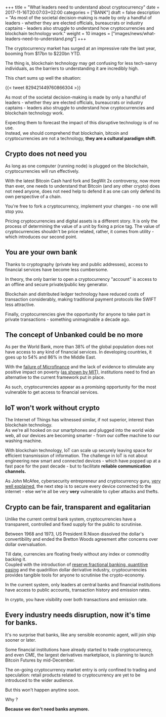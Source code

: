 +++
title = "What leaders need to understand about cryptocurrency"
date = 2017-11-16T20:07:03+02:00
categories = ["BANK"]
draft = false
description = "As most of the societal decision-making is made by only a handful of leaders - whether they are elected officials, bureaucrats or industry captains - leaders also struggle to understand how cryptocurrencies and blockchain technology work."
weight = 10
images = ["images/news/what-leaders-need-to-understand.png"]
+++

The cryptocurrency market has surged at an impressive rate the last year, booming from $17bn to $220bn YTD.

The thing is, blockchain technology may get confusing for less tech-savvy individuals, as the barriers to understanding it are incredibly high.

This chart sums up well the situation:

{{< tweet 829421449760866304 >}}

As most of the societal decision-making is made by only a handful of leaders - whether they are elected officials, bureaucrats or industry captains - leaders also struggle to understand how cryptocurrencies and blockchain technology work.

Expecting them to forecast the impact of this disruptive technology is of no use.  
Instead, we should comprehend that blockchain, bitcoin and cryptocurrencies are not a technology, **they are a cultural paradigm shift**.

## Crypto does not need you

As long as one computer (running node) is plugged on the blockchain, cryptocurrencies will run effectively.

With the latest Bitcoin Cash hard fork and SegWit 2x controversy, now more than ever, one needs to understand that Bitcoin (and any other crypto) does not need anyone, does not need help to defend it as one can only defend its own perspective of a chain.

You're free to fork a cryptocurrency, implement your changes - no one will stop you.

Pricing cryptocurrencies and digital assets is a different story. It is only the process of determining the value of a unit by fixing a price tag. 
The value of cryptocurrencies shouldn't be price related, rather, it comes from utility - which introduces our second point.

## You are your own bank

Thanks to cryptography (private key and public addresses), access to financial services have become less cumbersome.

In theory, the only barrier to open a cryptocurrency "account" is access to an offline and secure private/public key generator.

Blockchain and distributed ledger technology have reduced costs of transaction considerably, making traditional payment protocols like SWIFT less attractive.

Finally, cryptocurrencies give the opportunity for anyone to take part in private transactions - something unimaginable a decade ago.

## The concept of Unbanked could be no more

As per the World Bank, more than 38% of the global population does not have access to any kind of financial services.
In developing countries, it goes up to 54% and 86% in the Middle East.

With the [failure of Microfinance](https://hbr.org/2007/09/beware-of-bad-microcredit) and the lack of evidence to stimulate any positive impact on poverty ([as shown by MIT](http://economics.mit.edu/files/5993)), institutions need to find an alternative to the current framework put in place.  

As such, cryptocurrencies appear as a promising opportunity for the most vulnerable to get access to financial services.

## IoT won't work without crypto

The Internet of Things has witnessed similar, if not superior, interest than blockchain technology.  
As we're all hooked on our smartphones and plugged into the world wide web, all our devices are becoming smarter - from our coffee machine to our washing machine.

With blockchain technology, IoT can scale up securely leaving space for efficient transmission of information.
The challenge in IoT is not about engineering new smart and connected devices - which have popped up at a fast pace for the past decade - but to facilitate **reliable communication channels.**

As John McAfee, cybersecurity entrepreneur and cryptocurrency guru, [very well explained](https://www.youtube.com/watch?v=syI9X_uKvUA&list=WL&index=3), the next step is to secure every device connected to the internet - else we're all be very **very** vulnerable to cyber attacks and thefts.

## Crypto can be fair, transparent and egalitarian

Unlike the current central bank system, cryptocurrencies have a transparent, controlled and fixed supply for the public to scrutinise.

Between 1968 and 1973, US President R.Nixon dissolved the dollar's convertibility and ended the Bretton Woods agreement after concerns over dollar overvaluation. 

Till date, currencies are floating freely without any index or commodity backing it.  
Coupled with the introduction of [reserve fractional banking, quantitive easing](../bank-monetary-policy/) and the quadrillion dollar derivative industry, cryptocurrencies provides tangible tools for anyone to scrutinise the crypto-economy.

In the current system, only leaders at central banks and financial institutions have access to public accounts, transaction history and emission rates.

In crypto, you have visibility over both transactions and emission rate.


## Every industry needs disruption, now it's time for banks.

It's no surprise that banks, like any sensible economic agent, will join ship sooner or later.

Some financial institutions have already started to trade cryptocurrency, and even CME, the largest derivatives marketplace,  is planning to launch Bitcoin Futures by mid-December. 

The on-going cryptocurrency market entry is only confined to trading and speculation: retail products related to cryptocurrency are yet to be introduced to the wider audience.

But this won't happen anytime soon. 

Why ?

**Because we don't need banks anymore.**



